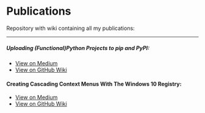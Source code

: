# Publications
Repository with wiki containing all my publications:

---
##### Uploading (Functional)Python Projects to pip and PyPI:

* [View on Medium](https://medium.com/@salvadoraleguas/uploading-functional-python-projects-to-pip-pypi-af73af754da0)
* [View on GitHub Wiki](https://github.com/saleguas/Publications/wiki/Uploading-(Functional)Python-Projects-to-pip-and-PyPI)

#### Creating Cascading Context Menus With The Windows 10 Registry:

* [View on Medium](https://medium.com/analytics-vidhya/creating-cascading-context-menus-with-the-windows-10-registry-f1cf3cd8398f)
* [View on GitHub Wiki](https://github.com/saleguas/Publications/wiki/Creating-Cascading-Context-Menus-With-The-Windows-10-Registry)
